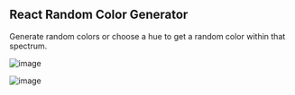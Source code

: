 ## React Random Color Generator

Generate random colors or choose a hue to get a random color within that spectrum.

![image](https://user-images.githubusercontent.com/109659918/189731008-6399b904-2b89-4cef-961d-b7c8e4c21c29.png)

![image](https://user-images.githubusercontent.com/109659918/189731086-80d3412e-fa11-4fbe-8461-02010112ca58.png)



